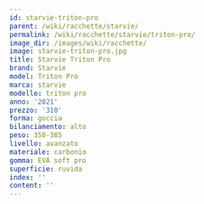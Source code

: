 ```yaml
---
id: starvie-triton-pro
parent: /wiki/racchette/starvie/
permalink: /wiki/racchette/starvie/triton-pro/
image_dir: /images/wiki/racchette/
image: starvie-triton-pro.jpg
title: Starvie Triton Pro
brand: Starvie
model: Triton Pro
marca: starvie
modello: triton pro
anno: '2021'
prezzo: '310'
forma: goccia
bilanciamento: alto
peso: 350-385
livello: avanzato
materiale: carbonio
gomma: EVA soft pro
superficie: ruvida
index: ''
content: ''
---
```

